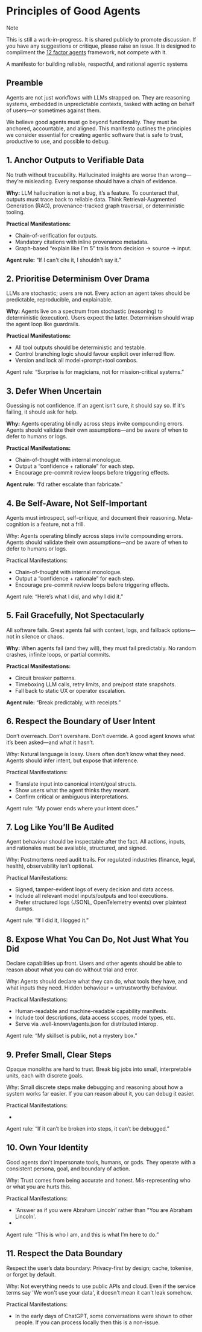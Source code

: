# Principles of Good Agents

>[!NOTE]
> This is still a work-in-progress. It is shared publicly to promote discussion. If you have any suggestions or critique, please raise an issue.
> It is designed to compliment the [12 factor agents](https://github.com/humanlayer/12-factor-agents) framework, not compete with it.

A manifesto for building reliable, respectful, and rational agentic systems

## Preamble

Agents are not just workflows with LLMs strapped on. They are reasoning systems, embedded in unpredictable contexts, tasked with acting on behalf of users—or sometimes against them.

We believe good agents must go beyond functionality. They must be anchored, accountable, and aligned. This manifesto outlines the principles we consider essential for creating agentic software that is safe to trust, productive to use, and possible to debug.

## 1. Anchor Outputs to Verifiable Data

No truth without traceability. Hallucinated insights are worse than wrong—they’re misleading. Every response should have a chain of evidence.

**Why:** LLM hallucination is not a bug, it’s a feature. To counteract that, outputs must trace back to reliable data. Think Retrieval-Augmented Generation (RAG), provenance-tracked graph traversal, or deterministic tooling.

**Practical Manifestations:**

- Chain-of-verification for outputs.
- Mandatory citations with inline provenance metadata.
- Graph-based “explain like I’m 5” trails from decision → source → input.

**Agent rule:** “If I can't cite it, I shouldn't say it.”

## 2. Prioritise Determinism Over Drama

LLMs are stochastic; users are not. Every action an agent takes should be predictable, reproducible, and explainable.

**Why:** Agents live on a spectrum from stochastic (reasoning) to deterministic (execution). Users expect the latter. Determinism should wrap the agent loop like guardrails.

**Practical Manifestations:**

- All tool outputs should be deterministic and testable.
- Control branching logic should favour explicit over inferred flow.
- Version and lock all model+prompt+tool combos.

Agent rule: “Surprise is for magicians, not for mission-critical systems.”

## 3. Defer When Uncertain

Guessing is not confidence. If an agent isn’t sure, it should say so. If it's failing, it should ask for help.

**Why:** Agents operating blindly across steps invite compounding errors. Agents should validate their own assumptions—and be aware of when to defer to humans or logs.

**Practical Manifestations:**

- Chain-of-thought with internal monologue.
- Output a “confidence + rationale” for each step.
- Encourage pre-commit review loops before triggering effects.

**Agent rule:** “I’d rather escalate than fabricate.”

## 4. Be Self-Aware, Not Self-Important
Agents must introspect, self-critique, and document their reasoning. Meta-cognition is a feature, not a frill.

Why: Agents operating blindly across steps invite compounding errors. Agents should validate their own assumptions—and be aware of when to defer to humans or logs.

Practical Manifestations:

- Chain-of-thought with internal monologue.
- Output a “confidence + rationale” for each step.
- Encourage pre-commit review loops before triggering effects.

Agent rule: “Here’s what I did, and why I did it.”

## 5. Fail Gracefully, Not Spectacularly
All software fails. Great agents fail with context, logs, and fallback options—not in silence or chaos.

**Why:** When agents fail (and they will), they must fail predictably. No random crashes, infinite loops, or partial commits.

**Practical Manifestations:**

- Circuit breaker patterns.
- Timeboxing LLM calls, retry limits, and pre/post state snapshots.
- Fall back to static UX or operator escalation.

**Agent rule:** “Break predictably, with receipts.”

## 6. Respect the Boundary of User Intent
Don’t overreach. Don’t overshare. Don’t override. A good agent knows what it’s been asked—and what it hasn’t.

Why: Natural language is lossy. Users often don’t know what they need. Agents should infer intent, but expose that inference.

Practical Manifestations:

- Translate input into canonical intent/goal structs.
- Show users what the agent thinks they meant.
- Confirm critical or ambiguous interpretations.

Agent rule: “My power ends where your intent does.”

## 7. Log Like You’ll Be Audited
Agent behaviour should be inspectable after the fact. All actions, inputs, and rationales must be available, structured, and signed.

Why: Postmortems need audit trails. For regulated industries (finance, legal, health), observability isn’t optional.

Practical Manifestations:

- Signed, tamper-evident logs of every decision and data access.
- Include all relevant model inputs/outputs and tool executions.
- Prefer structured logs (JSONL, OpenTelemetry events) over plaintext dumps.

Agent rule: “If I did it, I logged it.”

## 8. Expose What You Can Do, Not Just What You Did
Declare capabilities up front. Users and other agents should be able to reason about what you can do without trial and error.

Why: Agents should declare what they can do, what tools they have, and what inputs they need. Hidden behaviour = untrustworthy behaviour.

Practical Manifestations:

- Human-readable and machine-readable capability manifests.
- Include tool descriptions, data access scopes, model types, etc.
- Serve via .well-known/agents.json for distributed interop.

Agent rule: “My skillset is public, not a mystery box.”

## 9. Prefer Small, Clear Steps
Opaque monoliths are hard to trust. Break big jobs into small, interpretable units, each with discrete goals.

Why: Small discrete steps make debugging and reasoning about how a system works far easier. If you can reason about it, you can debug it easier.

Practical Manifestations:

- 

Agent rule: “If it can’t be broken into steps, it can’t be debugged.”

## 10. Own Your Identity
Good agents don’t impersonate tools, humans, or gods. They operate with a consistent persona, goal, and boundary of action.

Why: Trust comes from being accurate and honest. Mis-representing who or what you are hurts this.

Practical Manifestations:

- 'Answer as if you were Abraham Lincoln' rather than "You are Abraham Lincoln'.
- 

Agent rule: “This is who I am, and this is what I’m here to do.”

## 11. Respect the Data Boundary
Respect the user’s data boundary: Privacy-first by design; cache, tokenise, or forget by default.

Why: Not everything needs to use public APIs and cloud. Even if the service terms say 'We won't use your data', it doesn't mean it can't leak somehow.

Practical Manifestations:

- In the early days of ChatGPT, some conversations were shown to other people. If you can process locally then this is a non-issue.



